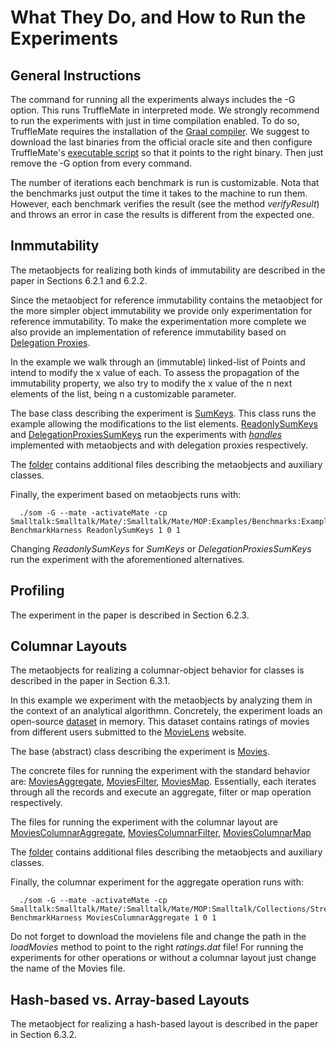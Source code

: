 What They Do, and How to Run the Experiments 
=============================================

General Instructions
---------------------

The command for running all the experiments always includes the -G option. This runs TruffleMate in interpreted mode. We strongly recommend to run the experiments with just in time compilation enabled. To do so, TruffleMate requires the installation of the [Graal compiler](http://www.oracle.com/technetwork/oracle-labs/program-languages/overview/index-2301583.html). We suggest to download the last binaries from the official oracle site and then configure TruffleMate's [executable script](https://github.com/charig/TruffleMATE/blob/papers/JSS2016/som) so that it points to the right binary. Then just remove the -G option from every command.

The number of iterations each benchmark is run is customizable. Nota that the benchmarks just output the time it takes to the machine to run them. However, each benchmark verifies the result (see the method *verifyResult*) and throws an error in case the results is different from the expected one.   

Inmmutability 
-------------
The metaobjects for realizing both kinds of immutability are described in the paper in Sections 6.2.1 and 6.2.2.

Since the metaobject for reference immutability contains the metaobject for the more simpler object immutability we provide only experimentation for reference immutability. To make the experimentation more complete we also provide an implementation of reference immutability based on [Delegation Proxies](http://dl.acm.org/citation.cfm?id=2577081).

In the example we walk through an (immutable) linked-list of Points and intend to modify the x value of each. To assess the propagation of the immutability property, we also try to modify the x value of the n next elements of the list, being n a customizable parameter. 

The base class describing the experiment is [SumKeys](https://github.com/charig/SOM/blob/papers/JSS2016/Examples/Benchmarks/Mate/Immutability/SumKeys.som). This class runs the example allowing the modifications to the list elements. [ReadonlySumKeys](https://github.com/charig/SOM/blob/papers/JSS2016/Examples/Benchmarks/Mate/Immutability/ReadonlySumKeys.som) and [DelegationProxiesSumKeys](https://github.com/charig/SOM/blob/papers/JSS2016/Examples/Benchmarks/Mate/Immutability/DelegationProxiesSumKeys.som) 
run the experiments with *[handles](http://dl.acm.org/citation.cfm?id=1894393)* implemented with metaobjects and with delegation proxies respectively.

The [folder](https://github.com/charig/SOM/blob/papers/JSS2016/Examples/Benchmarks/Immutability/) contains additional files describing the metaobjects and auxiliary classes. 

Finally, the experiment based on metaobjects runs with:
      
      ./som -G --mate -activateMate -cp Smalltalk:Smalltalk/Mate/:Smalltalk/Mate/MOP:Examples/Benchmarks:Examples/Benchmarks/Mate/Immutability:Examples/Benchmarks/Mate/Immutability/DelegationProxies:Examples/Benchmarks/Mate/Immutability/Handles BenchmarkHarness ReadonlySumKeys 1 0 1
      
Changing *ReadonlySumKeys* for *SumKeys* or *DelegationProxiesSumKeys* run the experiment with the aforementioned alternatives.       


Profiling
---------
The experiment in the paper is described in Section 6.2.3.

Columnar Layouts
----------------
The metaobjects for realizing a columnar-object behavior for classes is described in the paper in Section 6.3.1.

In this example we experiment with the metaobjects by analyzing them in the context of an analytical algorithmn. Concretely, the experiment loads an open-source [dataset](http://grouplens.org/datasets/movielens/) in memory. This dataset contains ratings of movies from different users submitted to the [MovieLens](https://movielens.org/) website. 

The base (abstract) class describing the experiment is [Movies](https://github.com/charig/SOM/blob/papers/JSS2016/Examples/Benchmarks/Mate/Columnar/Movies.som).

The concrete files for running the experiment with the standard behavior are: [MoviesAggregate](https://github.com/charig/SOM/blob/papers/JSS2016/Examples/Benchmarks/Mate/Columnar/MoviesAggregate.som), [MoviesFilter](https://github.com/charig/SOM/blob/papers/JSS2016/Examples/Benchmarks/Mate/Columnar/MoviesFilter.som), [MoviesMap](https://github.com/charig/SOM/blob/papers/JSS2016/Examples/Benchmarks/Mate/Columnar/MoviesMap.som). Essentially, each iterates through all the records and execute an aggregate, filter or map operation respectively.

The files for running the experiment with the columnar layout are [MoviesColumnarAggregate](https://github.com/charig/SOM/blob/papers/JSS2016/Examples/Benchmarks/Mate/Columnar/MoviesColumnarAggregate.som), [MoviesColumnarFilter](https://github.com/charig/SOM/blob/papers/JSS2016/Examples/Benchmarks/Mate/Columnar/MoviesColumnarFilter.som), [MoviesColumnarMap](https://github.com/charig/SOM/blob/papers/JSS2016/Examples/Benchmarks/Mate/Columnar/MoviesColumnarMap.som)

The [folder](https://github.com/charig/SOM/blob/papers/JSS2016/Examples/Benchmarks/Mate/Columnar/) contains additional files describing the metaobjects and auxiliary classes. 

Finally, the columnar experiment for the aggregate operation runs with:
      
      ./som -G --mate -activateMate -cp Smalltalk:Smalltalk/Mate/:Smalltalk/Mate/MOP:Smalltalk/Collections/Streams:Smalltalk/FileSystem/Core:Smalltalk/FileSystem/Disk:Smalltalk/FileSystem/Streams:Examples/Benchmarks:Examples/Benchmarks/Mate/Columnar BenchmarkHarness MoviesColumnarAggregate 1 0 1

Do not forget to download the movielens file and change the path in the *loadMovies* method to point to the right *ratings.dat* file! For running the experiments for other operations or without a columnar layout just change the name of the Movies file. 


Hash-based vs. Array-based Layouts
----------------------------------
The metaobject for realizing a hash-based layout is described in the paper in Section 6.3.2.


